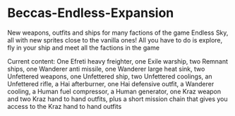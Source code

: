 # Beccas-Endless-Expansion
New weapons, outfits and ships for many factions of the game Endless Sky, all with new sprites close to the vanilla ones! All you 
have to do is explore, fly in your ship and meet all the factions in the game

Current content:
One Efreti heavy freighter, one Exile warship, two Remnant ships, one Wanderer anti missile, one Wanderer large heat sink, two Unfettered weapons, one Unfettered ship, two Unfettered coolings, an Unfettered rifle, a Hai afterburner, one Hai defensive outfit, a Wanderer cooling, a Human fuel compressor, a Human generator, one Kraz weapon and two Kraz hand to hand outfits, plus a short mission chain that gives you access to the Kraz hand to hand outfits
